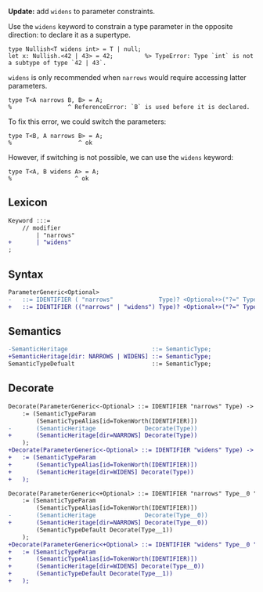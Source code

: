 **Update:** add `widens` to parameter constraints.

Use the `widens` keyword to constrain a type parameter in the opposite direction: to declare it as a supertype.
```cp
type Nullish<T widens int> = T | null;
let x: Nullish.<42 | 43> = 42;         %> TypeError: Type `int` is not a subtype of type `42 | 43`.
```

`widens` is only recommended when `narrows` would require accessing latter parameters.
```cp
type T<A narrows B, B> = A;
%                ^ ReferenceError: `B` is used before it is declared.
```
To fix this error, we could switch the parameters:
```cp
type T<B, A narrows B> = A;
%                   ^ ok
```
However, if switching is not possible, we can use the `widens` keyword:
```cp
type T<A, B widens A> = A;
%                  ^ ok
```

## Lexicon
```diff
Keyword :::=
	// modifier
		| "narrows"
+		| "widens"
;
```

## Syntax
```diff
ParameterGeneric<Optional>
-	::= IDENTIFIER ( "narrows"             Type)? <Optional+>("?=" Type);
+	::= IDENTIFIER (("narrows" | "widens") Type)? <Optional+>("?=" Type);
```

## Semantics
```diff
-SemanticHeritage                        ::= SemanticType;
+SemanticHeritage[dir: NARROWS | WIDENS] ::= SemanticType;
SemanticTypeDefualt                      ::= SemanticType;
```

## Decorate
```diff
Decorate(ParameterGeneric<-Optional> ::= IDENTIFIER "narrows" Type) -> SemanticTypeParam
	:= (SemanticTypeParam
		(SemanticTypeAlias[id=TokenWorth(IDENTIFIER)])
-		(SemanticHeritage              Decorate(Type))
+		(SemanticHeritage[dir=NARROWS] Decorate(Type))
	);
+Decorate(ParameterGeneric<-Optional> ::= IDENTIFIER "widens" Type) -> SemanticTypeParam
+	:= (SemanticTypeParam
+		(SemanticTypeAlias[id=TokenWorth(IDENTIFIER)])
+		(SemanticHeritage[dir=WIDENS] Decorate(Type))
+	);

Decorate(ParameterGeneric<+Optional> ::= IDENTIFIER "narrows" Type__0 "?=" Type__1) -> SemanticTypeParam
	:= (SemanticTypeParam
		(SemanticTypeAlias[id=TokenWorth(IDENTIFIER)])
-		(SemanticHeritage              Decorate(Type__0))
+		(SemanticHeritage[dir=NARROWS] Decorate(Type__0))
		(SemanticTypeDefault Decorate(Type__1))
	);
+Decorate(ParameterGeneric<+Optional> ::= IDENTIFIER "widens" Type__0 "?=" Type__1) -> SemanticTypeParam
+	:= (SemanticTypeParam
+		(SemanticTypeAlias[id=TokenWorth(IDENTIFIER)])
+		(SemanticHeritage[dir=WIDENS] Decorate(Type__0))
+		(SemanticTypeDefault Decorate(Type__1))
+	);
```
